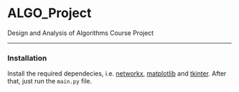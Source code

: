 # ALGO_Project
Design and Analysis of Algorithms Course Project
____


### Installation
Install the required dependecies, i.e. [networkx](https://pypi.org/project/networkx/), [matplotlib](https://pypi.org/project/matplotlib/) and [tkinter](https://tkdocs.com/tutorial/install.html). After that, just run the `main.py` file.
